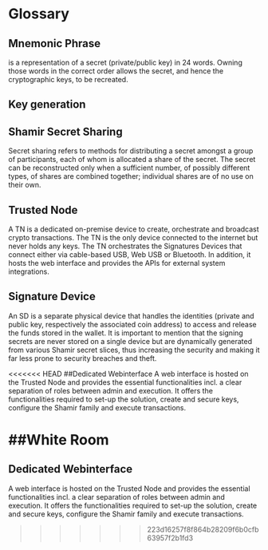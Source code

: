 # Glossary 

## Mnemonic Phrase
is a representation of a secret (private/public key) in 24 words.
Owning those words in the correct order allows the secret, and hence the cryptographic keys, to be recreated. 

## Key generation 

## Shamir Secret Sharing
Secret sharing refers to methods for distributing a secret amongst a group of participants, each of whom is allocated a share of the secret. The secret can be reconstructed only when a sufficient number, of possibly different types, of shares are combined together; individual shares are of no use on their own.

## Trusted Node

A TN is a dedicated on-premise device to create, orchestrate and broadcast crypto transactions. The TN is the only device connected to the internet but never holds any keys. The TN orchestrates the Signatures Devices that connect either via cable-based USB, Web USB or Bluetooth. In addition, it hosts the web interface and provides the APIs for external system integrations. 

## Signature Device
An SD is a separate physical device that handles the identities (private and public key, respectively the associated coin address) to access and release the funds stored in the wallet. It is important to mention that the signing secrets are never stored on a single device but are dynamically generated from various Shamir secret slices, thus increasing the security and making it far less prone to security breaches and theft.


<<<<<<< HEAD
##Dedicated Webinterface
A web interface is hosted on the Trusted Node and provides the essential functionalities incl. a clear separation of roles between admin and execution. It offers the functionalities required to set-up the solution, create and secure keys, configure the Shamir family and execute transactions. 

##White Room
<TBD>
=======
## Dedicated Webinterface
A web interface is hosted on the Trusted Node and provides the essential functionalities incl. a clear separation of roles between admin and execution. It offers the functionalities required to set-up the solution, create and secure keys, configure the Shamir family and execute transactions. 
>>>>>>> 223d16257f8f864b28209f6b0cfb63957f2b1fd3
